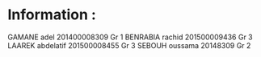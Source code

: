 # Information :

GAMANE adel 201400008309 Gr 1
BENRABIA rachid 201500009436 Gr 3
LAAREK abdelatif 201500008455 Gr 3
SEBOUH oussama 20148309 Gr 2

